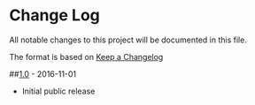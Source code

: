# Change Log

All notable changes to this project will be documented in this file.

The format is based on [Keep a Changelog](http://keepachangelog.com/)

##[1.0] - 2016-11-01
- Initial public release

[1.0]: https://github.com/PerimeterX/perimeterx-asp-net/releases/tag/v1.0
